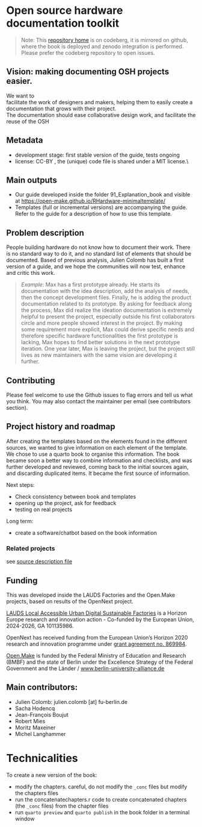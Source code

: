 # Open source hardware documentation toolkit


> Note: This [repository home](https://codeberg.org/openmake/RHardware-minimaltemplate/branches) is on codeberg, it is mirrored on github, where the book is deployed and zenodo integration is performed.
> Please prefer the codeberg repository to open issues.

## Vision: making documenting OSH projects easier.

We want to\
facilitate the work of designers and makers, helping them to easily create a documentation that grows with their project.
\
The documentation should ease collaborative design work, and facilitate the reuse of the OSH

## Metadata

-   development stage: first stable version of the guide, tests ongoing
-   license: CC-BY , the (unique) code file is shared under a MIT license.\

## Main outputs

-   Our guide developed inside the folder 91_Explanation_book and visible at <https://open-make.github.io/RHardware-minimaltemplate/>
-   Templates (full or incremental versions) are accompanying the guide. Refer to the guide for a description of how to use this template.

## Problem description

People building hardware do not know how to document their work.
There is no standard way to do it, and no standard list of elements that should be documented.
Based of previous analysis, Julien Colomb has built a first version of a guide, and we hope the communities will now test, enhance and critic this work.

> *Example*: Max has a first prototype already.
> He starts its documentation with the idea description, add the analysis of needs, then the concept development files.
> Finally, he is adding the product documentation related to its prototype.
> By asking for feedback along the process, Max did realize the ideation documentation is extremely helpful to present the project, especially outside his first collaborators circle and more people showed interest in the project.
> By making some requirement more explicit, Max could derive specific needs and therefore specific hardware functionalities the first prototype is lacking, Max hopes to find better solutions in the next prototype iteration.
> One year later, Max is leaving the project, but the project still lives as new maintainers with the same vision are developing it further.

## Contributing

Please feel welcome to use the Github issues to flag errors and tell us what you think.
You may also contact the maintainer per email (see contributors section).

## Project history and roadmap

After creating the templates based on the elements found in the different sources, we wanted to give information on each element of the template.
We chose to use a quarto book to organise this information.
The book became soon a better way to combine information and checklists, and was further developed and reviewed, coming back to the initial sources again, and discarding duplicated items.
It became the first source of information.

Next steps:

-   Check consistency between book and templates
-   opening up the project, ask for feedback
-   testing on real projects

Long term:

-   create a software/chatbot based on the book information

### Related projects

see [source description file](/91_Explanation_book/content/22-sources.qmd)

## Funding

This was developed inside the LAUDS Factories and the Open.Make projects, based on results of the OpenNext project.

[LAUDS Local Accessible Urban Digital Sustainable Factories](www.lauds.eu) is a Horizon Europe research and innovation action - Co-funded by the European Union, 2024-2026, GA 101135986.

OpenNext has received funding from the European Union’s Horizon 2020 research and innovation programme under [grant agreement no. 869984](https://cordis.europa.eu/project/id/869984).

[Open.Make](www.openmake.de) is funded by the Federal Ministry of Education and Research (BMBF) and the state of Berlin under the Excellence Strategy of the Federal Government and the Länder / www.berlin-university-alliance.de

## Main contributors:

-   Julien Colomb: julien.colomb [at] fu-berlin.de
-   Sacha Hodencq
-   Jean-François Boujut
-   Robert Mies
-   Moritz Maxeiner
-   Michel Langhammer

# Technicalities

To create a new version of the book:

-   modify the chapters. careful, do not modify the `_conc` files but modify the chapters files
-   run the concatenatechapters.r code to create concatenated chapters (the `_conc` files) from the chapter files
-   run `quarto preview` and `quarto publish` in the book folder in a terminal window
